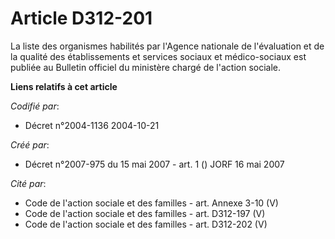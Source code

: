 # Article D312-201

La liste des organismes habilités par l'Agence nationale de l'évaluation et de la qualité des établissements et services
sociaux et médico-sociaux est publiée au Bulletin officiel du ministère chargé de l'action sociale.

**Liens relatifs à cet article**

_Codifié par_:

  - Décret n°2004-1136 2004-10-21

_Créé par_:

  - Décret n°2007-975 du 15 mai 2007 - art. 1 () JORF 16 mai 2007

_Cité par_:

  - Code de l'action sociale et des familles - art. Annexe 3-10 (V)
  - Code de l'action sociale et des familles - art. D312-197 (V)
  - Code de l'action sociale et des familles - art. D312-202 (V)
